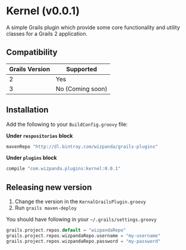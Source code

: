 # Kernel (v0.0.1)

A simple Grails plugin which provide some core functionality and utility classes for a Grails 2 application.

## Compatibility

Grails Version | Supported
--------- | ---------
2         |  Yes
3         |  No (Coming soon)

## Installation

Add the following to your `BuildConfig.groovy` file:

**Under `respositories` block**

```groovy
mavenRepo "http://dl.bintray.com/wizpanda/grails-plugins"
```

**Under `plugins` block**

```groovy
compile "com.wizpanda.plugins:kernel:0.0.1"
```

## Releasing new version

1. Change the version in the `KernalGrailsPlugin.groovy`
2. Run `grails maven-deploy`

You should have following in your `~/.grails/settings.groovy`

```groovy
grails.project.repos.default = "wizpandaRepo"
grails.project.repos.wizpandaRepo.username = "my-username"
grails.project.repos.wizpandaRepo.password = "my-password"
```